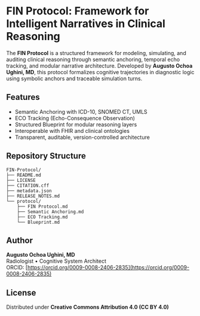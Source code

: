# FIN Protocol: Framework for Intelligent Narratives in Clinical Reasoning

The **FIN Protocol** is a structured framework for modeling, simulating, and auditing clinical reasoning through semantic anchoring, temporal echo tracking, and modular narrative architecture. Developed by **Augusto Ochoa Ughini, MD**, this protocol formalizes cognitive trajectories in diagnostic logic using symbolic anchors and traceable simulation turns.

## Features
- Semantic Anchoring with ICD-10, SNOMED CT, UMLS
- ECO Tracking (Echo-Consequence Observation)
- Structured Blueprint for modular reasoning layers
- Interoperable with FHIR and clinical ontologies
- Transparent, auditable, version-controlled architecture

## Repository Structure

```
FIN-Protocol/
├── README.md
├── LICENSE
├── CITATION.cff
├── metadata.json
├── RELEASE_NOTES.md
└── protocol/
    ├── FIN Protocol.md
    ├── Semantic Anchoring.md
    ├── ECO Tracking.md
    └── Blueprint.md
```

## Author

**Augusto Ochoa Ughini, MD**  
Radiologist • Cognitive System Architect  
ORCID: [https://orcid.org/0009-0008-2406-2835](https://orcid.org/0009-0008-2406-2835)

## License
Distributed under **Creative Commons Attribution 4.0 (CC BY 4.0)**


